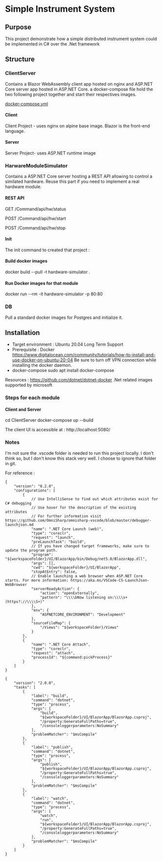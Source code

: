 # Simple Instrument System

## Purpose 

This project demonstrate how a simple distributed instrument system could be implemented in C# over the .Net framework

## Structure

### ClientServer 
Contains a Blazor WebAssembly client app hosted on nginx and ASP.NET Core server app hosted in ASP.NET Core.
a docker-compose file hold the two following project together and start their respectives images.

[docker-compose.yml](/ClientServer/docker-compose.yml)

#### Client
Client Project - uses nginx on alpine base image. Blazor is the front-end language. 

#### Server 
Server Project- uses ASP.NET runtime image

### HarwareModuleSimulator
Contains a ASP.NET Core server hosting a REST API allowing to control a similated hardware. Reuse this part if you need to implement a real hardware module. 

#### REST API 

GET /Command/api/hw/status 

POST /Command/api/hw/start

POST /Command/api/hw/stop


#### Init 
The init command to created that project : 

#### Build docker images
docker build --pull -t hardware-simulator .

#### Run Docker images for that module
docker run --rm -it hardware-simulator -p 80:80


### DB 
Pull a standard docker images for Postgres and initialize it. 



## Installation 
- Target environment : Ubuntu 20.04 Long Term Support
- Prerequisite : Docker 
https://www.digitalocean.com/community/tutorials/how-to-install-and-use-docker-on-ubuntu-20-04
Be sure to turn off VPN connection while installing the docker daemon.
- docker-compose 
    sudo apt  install docker-compose


Resources :
https://github.com/dotnet/dotnet-docker .Net related images supported by microsoft

### Steps for each module

#### Client and Server 

cd ClientServer
docker-compose up --build 

The client UI is accessible at : http://localhost:5080/




### Notes 

I'm not sure the .vscode folder is needed to run this project locally. I don't think so, but I don't know this stack very well. I choose to ignore that folder in git. 

For reference  :

```
{
    "version": "0.2.0",
    "configurations": [
        {
            // Use IntelliSense to find out which attributes exist for C# debugging
            // Use hover for the description of the existing attributes
            // For further information visit https://github.com/OmniSharp/omnisharp-vscode/blob/master/debugger-launchjson.md
            "name": ".NET Core Launch (web)",
            "type": "coreclr",
            "request": "launch",
            "preLaunchTask": "build",
            // If you have changed target frameworks, make sure to update the program path.
            "program": "${workspaceFolder}/UI/BlazorApp/bin/Debug/net5.0/BlazorApp.dll",
            "args": [],
            "cwd": "${workspaceFolder}/UI/BlazorApp",
            "stopAtEntry": false,
            // Enable launching a web browser when ASP.NET Core starts. For more information: https://aka.ms/VSCode-CS-LaunchJson-WebBrowser
            "serverReadyAction": {
                "action": "openExternally",
                "pattern": "\\\\bNow listening on:\\\\s+(https?://\\\\S+)"
            },
            "env": {
                "ASPNETCORE_ENVIRONMENT": "Development"
            },
            "sourceFileMap": {
                "/Views": "${workspaceFolder}/Views"
            }
        },
        {
            "name": ".NET Core Attach",
            "type": "coreclr",
            "request": "attach",
            "processId": "${command:pickProcess}"
        }
    ]
}
````

````
{
    "version": "2.0.0",
    "tasks": [
        {
            "label": "build",
            "command": "dotnet",
            "type": "process",
            "args": [
                "build",
                "${workspaceFolder}/UI/BlazorApp/BlazorApp.csproj",
                "/property:GenerateFullPaths=true",
                "/consoleloggerparameters:NoSummary"
            ],
            "problemMatcher": "$msCompile"
        },
        {
            "label": "publish",
            "command": "dotnet",
            "type": "process",
            "args": [
                "publish",
                "${workspaceFolder}/UI/BlazorApp/BlazorApp.csproj",
                "/property:GenerateFullPaths=true",
                "/consoleloggerparameters:NoSummary"
            ],
            "problemMatcher": "$msCompile"
        },
        {
            "label": "watch",
            "command": "dotnet",
            "type": "process",
            "args": [
                "watch",
                "run",
                "${workspaceFolder}/UI/BlazorApp/BlazorApp.csproj",
                "/property:GenerateFullPaths=true",
                "/consoleloggerparameters:NoSummary"
            ],
            "problemMatcher": "$msCompile"
        }
    ]
}
````